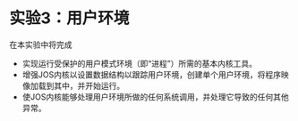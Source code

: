 # 实验3：用户环境
在本实验中将完成
+ 实现运行受保护的用户模式环境（即“进程”）所需的基本内核工具。
+ 增强JOS内核以设置数据结构以跟踪用户环境，创建单个用户环境，将程序映像加载到其中，并开始运行。
+ 使JOS内核能够处理用户环境所做的任何系统调用，并处理它导致的任何其他异常。
